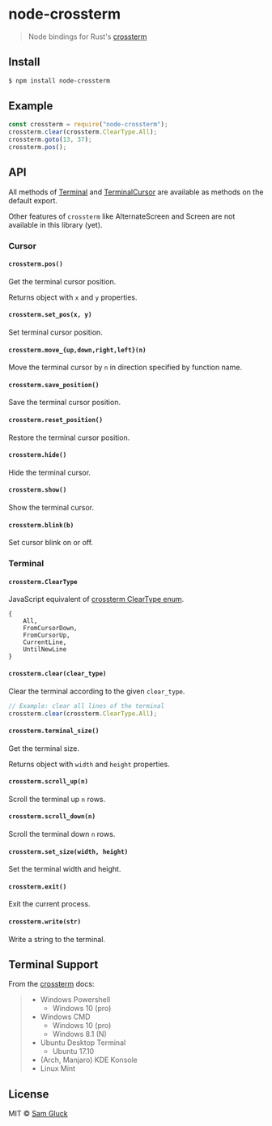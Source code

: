 # node-crossterm

> Node bindings for Rust's [crossterm](https://github.com/TimonPost/crossterm)

## Install

```sh
$ npm install node-crossterm
```

## Example

```js
const crossterm = require("node-crossterm");
crossterm.clear(crossterm.ClearType.All);
crossterm.goto(13, 37);
crossterm.pos();
```

## API

All methods of [Terminal](https://docs.rs/crossterm/0.6.0/crossterm/struct.Terminal.html) and [TerminalCursor](https://docs.rs/crossterm/0.6.0/crossterm/struct.TerminalCursor.html) are available as methods on the default export.

Other features of `crossterm` like AlternateScreen and Screen are not available in this library (yet).

### Cursor

#### `crossterm.pos()`

Get the terminal cursor position.

Returns object with `x` and `y` properties.

#### `crossterm.set_pos(x, y)`

Set terminal cursor position.

#### `crossterm.move_{up,down,right,left}(n)`

Move the terminal cursor by `n` in direction specified by function name.

#### `crossterm.save_position()`

Save the terminal cursor position.

#### `crossterm.reset_position()`

Restore the terminal cursor position.

#### `crossterm.hide()`

Hide the terminal cursor.

#### `crossterm.show()`

Show the terminal cursor.

#### `crossterm.blink(b)`

Set cursor blink on or off.

### Terminal

#### `crossterm.ClearType`

JavaScript equivalent of [crossterm ClearType enum](https://docs.rs/crossterm/0.6.0/crossterm/enum.ClearType.html).

```
{
    All,
    FromCursorDown,
    FromCursorUp,
    CurrentLine,
    UntilNewLine
}
```

#### `crossterm.clear(clear_type)`

Clear the terminal according to the given `clear_type`.

```js
// Example: clear all lines of the terminal
crossterm.clear(crossterm.ClearType.All);
```

#### `crossterm.terminal_size()`

Get the terminal size.

Returns object with `width` and `height` properties.

#### `crossterm.scroll_up(n)`

Scroll the terminal up `n` rows.

#### `crossterm.scroll_down(n)`

Scroll the terminal down `n` rows.

#### `crossterm.set_size(width, height)`

Set the terminal width and height.

#### `crossterm.exit()`

Exit the current process.

#### `crossterm.write(str)`

Write a string to the terminal.

## Terminal Support

From the [crossterm](https://github.com/TimonPost/crossterm#tested-terminals) docs:

> - Windows Powershell
>   - Windows 10 (pro)
> - Windows CMD
>   - Windows 10 (pro)
>   - Windows 8.1 (N)
> - Ubuntu Desktop Terminal
>   - Ubuntu 17.10
> - (Arch, Manjaro) KDE Konsole
> - Linux Mint

## License

MIT © [Sam Gluck](https://github.com/sdgluck)
